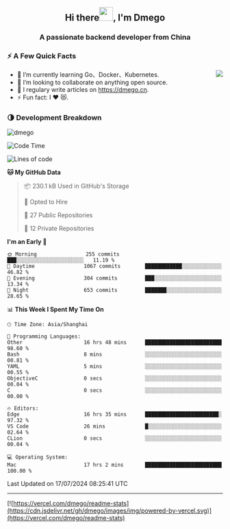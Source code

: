 <h2 align="center">Hi there<img src="https://cdn.jsdelivr.net/gh/dmego/images/img/Hi.gif" height="32" />, I'm Dmego </h2>
<h3 align="center">A passionate backend developer from China</h3>

### ⚡️ A Few Quick Facts

<img align="right" src="https://readme-stats-dmego.vercel.app/api?username=dmego&show_icons=true&icon_color=1573B3&hide_title=true&text_color=718096&bg_color=00000000&hide_border=true"/>

<ul>
    <li> 🌱 I’m currently learning Go、Docker、Kubernetes.</li>
    <li> 👯 I’m looking to collaborate on anything open source.</li>
    <li> 📝 I regulary write articles on <a href="https://dmego.cn">https://dmego.cn</a>.</li>
    <li> ⚡ Fun fact: I ❤️ 😻.</li>
</ul>

### 🌗 Development Breakdown

<img src="https://komarev.com/ghpvc/?username=dmego" alt="dmego" />

<!--START_SECTION:waka-->
![Code Time](http://img.shields.io/badge/Code%20Time-2%2C847%20hrs%2014%20mins-blue)

![Lines of code](https://img.shields.io/badge/From%20Hello%20World%20I%27ve%20Written-696.0%20thousand%20lines%20of%20code-blue)

**🐱 My GitHub Data** 

> 📦 230.1 kB Used in GitHub's Storage 
 > 
> 💼 Opted to Hire
 > 
> 📜 27 Public Repositories 
 > 
> 🔑 12 Private Repositories 
 > 
**I'm an Early 🐤** 

```text
🌞 Morning                255 commits         ███░░░░░░░░░░░░░░░░░░░░░░   11.19 % 
🌆 Daytime                1067 commits        ████████████░░░░░░░░░░░░░   46.82 % 
🌃 Evening                304 commits         ███░░░░░░░░░░░░░░░░░░░░░░   13.34 % 
🌙 Night                  653 commits         ███████░░░░░░░░░░░░░░░░░░   28.65 % 
```


📊 **This Week I Spent My Time On** 

```text
🕑︎ Time Zone: Asia/Shanghai

💬 Programming Languages: 
Other                    16 hrs 48 mins      █████████████████████████   98.60 % 
Bash                     8 mins              ░░░░░░░░░░░░░░░░░░░░░░░░░   00.81 % 
YAML                     5 mins              ░░░░░░░░░░░░░░░░░░░░░░░░░   00.55 % 
ObjectiveC               0 secs              ░░░░░░░░░░░░░░░░░░░░░░░░░   00.04 % 
C                        0 secs              ░░░░░░░░░░░░░░░░░░░░░░░░░   00.00 % 

🔥 Editors: 
Edge                     16 hrs 35 mins      ████████████████████████░   97.32 % 
VS Code                  26 mins             █░░░░░░░░░░░░░░░░░░░░░░░░   02.64 % 
CLion                    0 secs              ░░░░░░░░░░░░░░░░░░░░░░░░░   00.04 % 

💻 Operating System: 
Mac                      17 hrs 2 mins       █████████████████████████   100.00 % 
```


 Last Updated on 17/07/2024 08:25:41 UTC
<!--END_SECTION:waka-->

---

[![https://vercel.com/dmego/readme-stats](https://cdn.jsdelivr.net/gh/dmego/images/img/powered-by-vercel.svg)](https://vercel.com/dmego/readme-stats)

